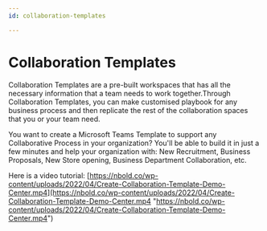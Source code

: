 ```yaml
---
id: collaboration-templates

---
```

# Collaboration Templates

Collaboration Templates are a pre-built workspaces that has all the necessary information that a team needs to work together.Through Collaboration Templates, you can make customised playbook for any business process and then replicate the rest of the collaboration spaces that you or your team need.


You want to create a Microsoft Teams Template to support any Collaborative Process in your organization? You'll be able to build it in just a few minutes and help your organization with: New Recruitment, Business Proposals, New Store opening, Business Department Collaboration, etc.

Here is a video tutorial: [https://nbold.co/wp-content/uploads/2022/04/Create-Collaboration-Template-Demo-Center.mp4](https://nbold.co/wp-content/uploads/2022/04/Create-Collaboration-Template-Demo-Center.mp4 "https://nbold.co/wp-content/uploads/2022/04/Create-Collaboration-Template-Demo-Center.mp4")